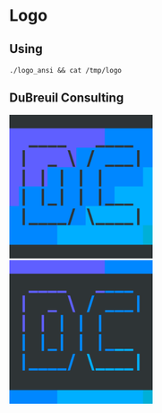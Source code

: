 # Logo

## Using

```
./logo_ansi && cat /tmp/logo
```

## DuBreuil Consulting

<img width="256px" src="logo-light.png" alt="DuBreuil Consulting - Logo"/>
<img width="256px" src="logo-dark.png" alt="DuBreuil Consulting - Logo"/>

